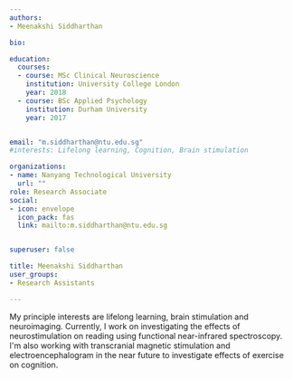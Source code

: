 ```yaml
---
authors:
- Meenakshi Siddharthan

bio: 

education:
  courses:
  - course: MSc Clinical Neuroscience
    institution: University College London
    year: 2018
  - course: BSc Applied Psychology
    institution: Durham University
    year: 2017


email: "m.siddharthan@ntu.edu.sg"
#interests: Lifelong learning, Cognition, Brain stimulation

organizations:
- name: Nanyang Technological University
  url: ""
role: Research Associate
social:
- icon: envelope
  icon_pack: fas
  link: mailto:m.siddharthan@ntu.edu.sg


superuser: false

title: Meenakshi Siddharthan
user_groups:
- Research Assistants

---
```


My principle interests are lifelong learning, brain stimulation and neuroimaging. Currently, I work on investigating the effects of neurostimulation on reading using functional near-infrared spectroscopy. I'm also working with transcranial magnetic stimulation and electroencephalogram in the near future to investigate effects of exercise on cognition.
